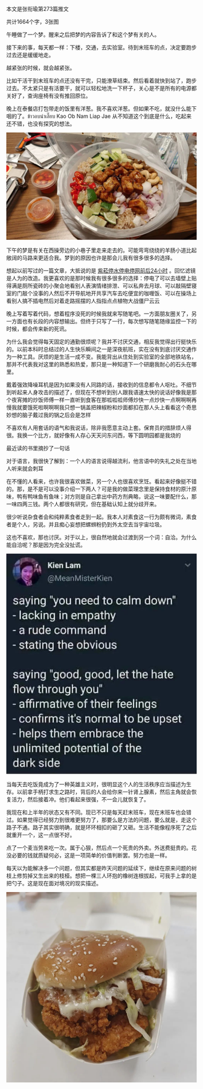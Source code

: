 本文是张衔瑜第273篇推文

共计1664个字，3张图

午睡做了一个梦。醒来之后把梦的内容告诉了和这个梦有关的人。

接下来的事，每天都一样：下楼，交通，去实验室。待到末班车的点，决定要跑步过去还是缓缓地走。

越紧张的时候，就会越紧张。

比如干活干到末班车的点还没有干完，只能潦草结束。然后看着就快到站了，跑步过去。不太紧只是有活要干，就可以轻松地洗一下杯子，关心是不是所有的电源都关好了，查询座椅有没有推回原位。

晚上在泰餐店打包带走的饭里有洋葱。我不喜欢洋葱。但如果不吃，就没什么能下咽的了。ข้าวอบนำเลี๊ยบ Kao Ob Nam Liap Jae 从不知道这个到底是什么，吃起来还不错，也没有探究的想法。

![](./images/img_001.jpeg)

下午的梦是有关在西操旁边的小巷子里走来走去的。可能弯弯绕绕的羊肠小道比起敞阔的马路来更适合我。梦到的原因也许是那会儿我有很多很多的选择。

想起以前写过的一篇文章，大抵说的是 [紫菘停水停电停网前后24小时](https://mp.weixin.qq.com/s?__biz=MzUzNjE3NzA3Mg==&mid=2247485397&idx=1&sn=013a8453166d49434fd5da69eeb612d5&scene=21#wechat_redirect) 。回忆滤镜是人为的改造。我更喜欢的是那时候我有很多很多的选择：停电了可以去墙壁上贴得满是厕所瓷砖的小聚会地看别人表演情绪排泄、可以私奔去月球、可以敲隔壁寝室的门敲个没事的人然后不开导航地开共享汽车去吃便宜的咖喱饭、可以在操场上看别人搞不插电然后对着走路摇摆的人指指点点植物大战僵尸云云

晚上写着写着代码，想着程序没死的时候我就来写随笔吧。一方面朋友圈关了，另一方面也有长段的内容想输出。但终于只写了一行，每次想写随笔随缘监控一下的时候，都会传来新的死讯。

为什么我会觉得每天固定的通勤很烦呢？我并不讨厌交通，相反我觉得出行挺快乐的。以前本科时总结过的人生快乐瞬间之一是深夜航班，实在没有到底讨厌交通作为一种工具。厌烦的是生活一成不变。我能背出从住处到实验室的全部地铁站名，那并不代表我对这里的熟悉和热爱，那只是一种知道下一个研磨我耐心的石头在哪里。

戴着强效降噪耳机是因为如果没有人同路的话，接收到的信息都令人呕吐。不细节到听起来人身攻击的描述了，但现在不想听到别人跟我语速太快的说话好像我是那个夜宵摊的炒饭师傅一样一直听到食客在那呱呱呱师傅炒快一点炒快一点啊啊啊再慢我就要饿死啦啊啊啊我只想一锅盖把辣椒粉和炒面都扣在那人头上看看这个奇思妙想的脑子戴过我的锅之后会是怎样

不喜欢有人用套话的语气和我说话，除非我愿意主动上套。保育员的措辞烦人得很。我换一个比方，就好像有人存心天天问东问西，等下圆明园都是我烧的

最近读的书里摘抄了一句话

对于语言，我很快了解到：一个人的语言说得越流利，他言语中的失礼之处在当地人听来就会刺耳

在不懂的人看来，也许我很喜欢做菜，另一个人也很喜欢烹饪。看起来好像挺不错的。那，是不是可以没事介绍一下两人？可是我的做菜理念里是保持食材的原汁原味，鸭有鸭味鱼有鱼味；对方则是自己拿出中药方剂典略，说这一味要配什么，那一味四两三钱。两个人都很有研究，但在基础认知上就分歧开来。

很少听说杂食者会和纯粹素食者走到一起。我本人对素食这一行为颇有微词，素食者是个人，另说。并且痴心妄想把螺蛳粉扔到外太空去当宇宙垃圾。

这也不喜欢，那也讨厌。对于以上，很自然地就会过渡到另一个词：自洽。为什么能自洽呢？那是因为完全没扯谎。

![](./images/img_002.jpeg)

当每天去吃饭竟成为了一种英雄主义时，很明显这个人的生活秩序应当描述为生存。以前拿手柄打求生之路时，背后的人会给你来一针肾上腺素，然后主角就会恢复活力，然后接着冲。他们看起来很强，不一会儿就恢复了。

我现在和上半年的状态又有不同。现已不只是每天赶末班车，现在末班车也会错过。如果觉得已经努力到很难更努力了，那要么是方法的问题，要么就是，走这个路子不通。路子其实很明确，就是环环相扣的砸了又砸。生活不能像程序死了之后就重开一个，这一点很不好。

点了一个麦当劳来吃一次。属于心狠，然后点一个死贵的外卖。外送费挺贵的。花没必要的钱就质疑何必，这是一项简单的价值判断罢。努力也是一样。

每天以为能解决多一个问题，但其实都是昨天问题的延续下，继续在原来问题的树枝上修剪掉又生出来的枝桠。想把一棵三人环抱的橡树连根拔起，可我手上拿的是把勺子。这是现在面对境况的现实描述。

![](./images/img_003.jpeg)
